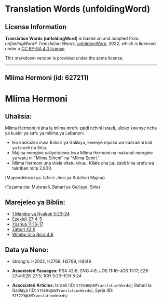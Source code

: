 # Translation Words (unfoldingWord)

## License Information

**Translation Words (unfoldingWord)** is based on and adapted from: _unfoldingWord® Translation Words_, [unfoldingWord](https://unfoldingword.org/utw), 2022, which is licensed under a [CC BY-SA 4.0 license](https://creativecommons.org/licenses/by-sa/4.0/legalcode.en).

This markdown version is provided under the same license.



--------------------------------

## Mlima Hermoni (id: 627211)

Mlima Hermoni
=============

Uhalisia:
---------

Mlima Hermoni ni jina la mlima mrefu zaidi nchini Israeli, ulioko kwenye ncha ya kusini ya safu ya milima ya Lebanoni.

* Iko kaskazini mwa Bahari ya Galilaya, kwenye mpaka wa kaskazini kati ya Israeli na Siria.
* Majina mengine yaliyotolewa kwa Mlima Hermoni na makundi mengine ya watu ni "Mlima Sirioni" na "Mlima Seniri."
* Mlima Hermoni una vilele vitatu vikuu. Kilele cha juu zaidi kina urefu wa takriban mita 2,800\.

(Mapendekezo ya Tafsiri: Jinsi ya Kutafsiri Majina)

(Tazama pia: Muisraeli, Bahari ya Galilaya, Siria)

Marejeleo ya Biblia:
--------------------

* [1 Mambo ya Nyakati 5:23–24](https://ref.ly/1Chr5:23-1Chr5:24)
* [Ezekieli 27:4–5](https://ref.ly/Ezek27:4-Ezek27:5)
* [Yoshua 11:16–17](https://ref.ly/Josh11:16-Josh11:17)
* [Zaburi 42:6](https://ref.ly/Ps42:6)
* [Wimbo Ulio Bora 4:8](https://ref.ly/Song4:8)

Data ya Neno:
-------------

* Strong's: H2022, H2768, H2769, H8149

* **Associated Passages:** PSA 42:6; SNG 4:8; JOS 11:16–JOS 11:17; EZK 27:4–EZK 27:5; 1CH 5:23–1CH 5:24
* **Associated Articles:** Israeli (ID: `575546@UWTranslationWords`); Bahari la Galilaya (ID: `575691@UWTranslationWords`); Syria (ID: `575723@UWTranslationWords`)

